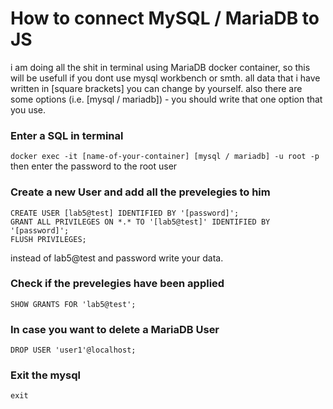 # How to connect MySQL / MariaDB to JS
i am doing all the shit in terminal using MariaDB docker container, so this will be usefull if you dont use mysql workbench or smth.
all data that i have written in [square brackets] you can change by yourself.
also there are some options (i.e. [mysql / mariadb]) - you should write that one option that you use.

### Enter a SQL in terminal
```docker exec -it [name-of-your-container] [mysql / mariadb] -u root -p```
then enter the password to the root user

### Create a new User and add all the prevelegies to him
```
CREATE USER [lab5@test] IDENTIFIED BY '[password]';
GRANT ALL PRIVILEGES ON *.* TO '[lab5@test]' IDENTIFIED BY '[password]';
FLUSH PRIVILEGES;
```
instead of lab5@test and password write your data.

### Check if the prevelegies have been applied
```SHOW GRANTS FOR 'lab5@test';```

### In case you want to delete a MariaDB User
```DROP USER 'user1'@localhost;```

### Exit the mysql
```exit```
